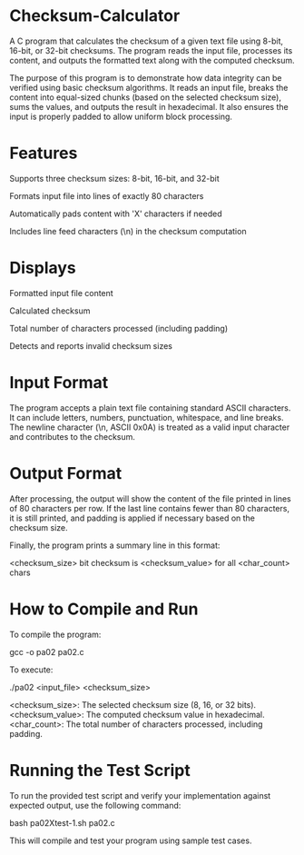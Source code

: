 # Checksum-Calculator

A C program that calculates the checksum of a given text file using 8-bit, 16-bit, or 32-bit checksums. The program reads the input file, processes its content, and outputs the formatted text along with the computed checksum.

The purpose of this program is to demonstrate how data integrity can be verified using basic checksum algorithms. It reads an input file, breaks the content into equal-sized chunks (based on the selected checksum size), sums the values, and outputs the result in hexadecimal. It also ensures the input is properly padded to allow uniform block processing.

# Features
Supports three checksum sizes: 8-bit, 16-bit, and 32-bit

Formats input file into lines of exactly 80 characters

Automatically pads content with 'X' characters if needed

Includes line feed characters (\n) in the checksum computation

# Displays

Formatted input file content

Calculated checksum

Total number of characters processed (including padding)

Detects and reports invalid checksum sizes

# Input Format
The program accepts a plain text file containing standard ASCII characters. It can include letters, numbers, punctuation, whitespace, and line breaks. The newline character (\n, ASCII 0x0A) is treated as a valid input character and contributes to the checksum.

# Output Format
After processing, the output will show the content of the file printed in lines of 80 characters per row. If the last line contains fewer than 80 characters, it is still printed, and padding is applied if necessary based on the checksum size.

Finally, the program prints a summary line in this format:

<checksum_size> bit checksum is <checksum_value> for all <char_count> chars

# How to Compile and Run

To compile the program:

gcc -o pa02 pa02.c

To execute:

./pa02 <input_file> <checksum_size>

<checksum_size>: The selected checksum size (8, 16, or 32 bits).
<checksum_value>: The computed checksum value in hexadecimal.
<char_count>: The total number of characters processed, including padding.

# Running the Test Script
To run the provided test script and verify your implementation against expected output, use the following command:

bash pa02Xtest-1.sh pa02.c

This will compile and test your program using sample test cases.

